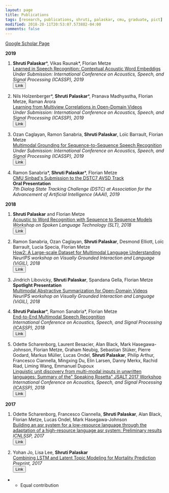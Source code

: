 ```yaml
---
layout: page
title: Publications 
tags: [research, publications, shruti, palaskar, cmu, graduate, pict]
modified: 2018-28-11T20:53:07.573882-04:00
comments: false
---
```


[Google Scholar Page](https://scholar.google.com/citations?user=7bun32IAAAAJ&hl=en&oi=ao)


**2019**

1. **Shruti Palaskar**\*, Vikas Raunak\*, Florian Metze  
[Learned in Speech Recognition: Contextual Acoustic Word Embeddigs]()  
*Under Submission: International Conference on Acoustics, Speech, and Signal Processing (ICASSP), 2019*  
[<button type="button" class="btn btn-info">Link</button>](https://openreview.net/pdf?id=SJlmNI0ojQ)

1. Nils Holzenberger\*, **Shruti Palaskar**\*, Pranava Madhyastha, Florian Metze, Raman Arora  
[Learning from Multiview Correlations in Open-Domain Videos]()  
*Under Submission: International Conference on Acoustics, Speech, and Signal Processing (ICASSP), 2019*  
[<button type="button" class="btn btn-info">Link</button>](https://arxiv.org/abs/1811.08890)

1. Ozan Caglayan, Ramon Sanabria, **Shruti Palaskar**, Loïc Barrault, Florian Metze  
[Multimodal Grounding for Sequence-to-Sequence Speech Recognition]()  
*Under Submission: International Conference on Acoustics, Speech, and Signal Processing (ICASSP), 2019*  
[<button type="button" class="btn btn-info">Link</button>](https://arxiv.org/pdf/1811.03865.pdf)

1. Ramon Sanabria\*, **Shruti Palaskar**\*, Florian Metze  
[CMU Sinbad's Submission to the DSTC7 AVSD Track]()  
**Oral Presentation**  
*7th Dialog State Tracking Challenge (DSTC) at Association for the Advancement of Artificial Intelligence (AAAI), 2019*

**2018**

1. **Shruti Palaskar** and Florian Metze  
[Acoustic to Word Recognition with Sequence to Sequence Models]()  
*Workshop on Spoken Language Technology (SLT), 2018*  
[<button type="button" class="btn btn-info">Link</button>](https://arxiv.org/pdf/1807.09597.pdf)

1. Ramon Sanabria, Ozan Caglayan, **Shruti Palaskar**, Desmond Elliott, Loïc Barrault, Lucia Specia, Florian Metze  
[How2: A Large-scale Dataset for Multimodal Language Understanding]()  
*NeurIPS workshop on Visually Grounded Interaction and Language (ViGIL), 2018*  
[<button type="button" class="btn btn-info">Link</button>](https://arxiv.org/pdf/1811.00347.pdf)

1. Jindrich Libovicky, **Shruti Palaskar**, Spandana Gella, Florian Metze  
**Spotlight Presentation**  
[Multimodal Abstractive Summarization for Open-Domain Videos]()  
*NeurIPS workshop on Visually Grounded Interaction and Language (ViGIL), 2018*

1. **Shruti Palaskar**\*, Ramon Sanabria\*, Florian Metze  
[End-to-End Multimodal Speech Recognition]()  
*International Conference on Acoustics, Speech, and Signal Processing (ICASSP), 2018*  
[<button type="button" class="btn btn-info">Link</button>](https://arxiv.org/pdf/1804.09713.pdf)

1. Odette Scharenborg, Laurent Besacier, Alan Black, Mark Hasegawa-Johnson, Florian Metze, Graham Neubig, Sebastian Stüker, Pierre Godard, Markus Müller, Lucas Ondel, **Shruti Palaskar**, Philip Arthur, Francesco Ciannella, Mingxing Du, Elin Larsen, Danny Merkx, Rachid Riad, Liming Wang, Emmanuel Dupoux  
[Linguistic unit discovery from multi-modal inputs in unwritten languages: Summary of the" Speaking Rosetta" JSALT 2017 Workshop]()  
*International Conference on Acoustics, Speech, and Signal Processing (ICASSP), 2018*  
[<button type="button" class="btn btn-info">Link</button>](https://arxiv.org/pdf/1802.05092.pdf)


**2017**

1. Odette Scharenborg, Francesco Ciannella, **Shruti Palaskar**, Alan Black, Florian Metze, Lucas Ondel, Mark Hasegawa-Johnson  
[Building an asr system for a low-resource language through the adaptation of a high-resource language asr system: Preliminary results]()  
*ICNLSSP, 2017*  
[<button type="button" class="btn btn-info">Link</button>](http://www.isle.illinois.edu/sst/pubs/2017/scharenborg17icnlssp.pdf)

1. Yohan Jo, Lisa Lee, **Shruti Palaskar**  
[Combining LSTM and Latent Topic Modeling for Mortality Prediction]()  
*Preprint, 2017*  
[<button type="button" class="btn btn-info">Link</button>](https://arxiv.org/pdf/1709.02842.pdf)

* - Equal contribution
